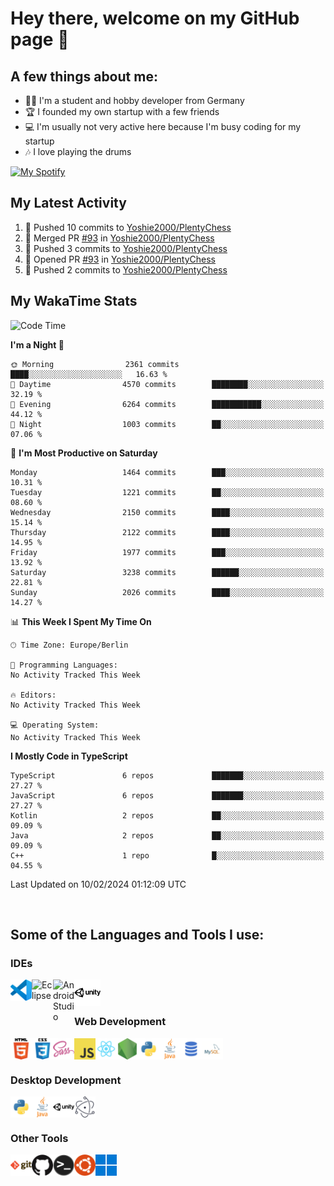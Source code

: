 # Hey there, welcome on my GitHub page 👋

## A few things about me:
- 👨‍🎓 I'm a student and hobby developer from Germany
- 🏆 I founded my own startup with a few friends
- 💻 I'm usually not very active here because I'm busy coding for my startup
- 🎶 I love playing the drums

<a href="https://open.spotify.com/user/an75m500xzpxqh37jf22311tq?si=fZiwARv4QECC8fG-W5eKSw">
<img alt="My Spotify" src="https://novatorem.yoshie2000.vercel.app/api/spotify"/>
</a>

## My Latest Activity

<!--START_SECTION:activity-->
1. 🚀 Pushed 10 commits to [Yoshie2000/PlentyChess](https://github.com/Yoshie2000/PlentyChess)
2. 🎉 Merged PR [#93](https://github.com/Yoshie2000/PlentyChess/pull/93) in [Yoshie2000/PlentyChess](https://github.com/Yoshie2000/PlentyChess)
3. 🚀 Pushed 3 commits to [Yoshie2000/PlentyChess](https://github.com/Yoshie2000/PlentyChess)
4. 💪 Opened PR [#93](https://github.com/Yoshie2000/PlentyChess/pull/93) in [Yoshie2000/PlentyChess](https://github.com/Yoshie2000/PlentyChess)
5. 🚀 Pushed 2 commits to [Yoshie2000/PlentyChess](https://github.com/Yoshie2000/PlentyChess)
<!--END_SECTION:activity-->

## My WakaTime Stats
<!--START_SECTION:waka-->
![Code Time](http://img.shields.io/badge/Code%20Time-674%20hrs%2032%20mins-blue)

**I'm a Night 🦉** 

```text
🌞 Morning                2361 commits        ████░░░░░░░░░░░░░░░░░░░░░   16.63 % 
🌆 Daytime                4570 commits        ████████░░░░░░░░░░░░░░░░░   32.19 % 
🌃 Evening                6264 commits        ███████████░░░░░░░░░░░░░░   44.12 % 
🌙 Night                  1003 commits        ██░░░░░░░░░░░░░░░░░░░░░░░   07.06 % 
```
📅 **I'm Most Productive on Saturday** 

```text
Monday                   1464 commits        ███░░░░░░░░░░░░░░░░░░░░░░   10.31 % 
Tuesday                  1221 commits        ██░░░░░░░░░░░░░░░░░░░░░░░   08.60 % 
Wednesday                2150 commits        ████░░░░░░░░░░░░░░░░░░░░░   15.14 % 
Thursday                 2122 commits        ████░░░░░░░░░░░░░░░░░░░░░   14.95 % 
Friday                   1977 commits        ███░░░░░░░░░░░░░░░░░░░░░░   13.92 % 
Saturday                 3238 commits        ██████░░░░░░░░░░░░░░░░░░░   22.81 % 
Sunday                   2026 commits        ████░░░░░░░░░░░░░░░░░░░░░   14.27 % 
```


📊 **This Week I Spent My Time On** 

```text
🕑︎ Time Zone: Europe/Berlin

💬 Programming Languages: 
No Activity Tracked This Week

🔥 Editors: 
No Activity Tracked This Week

💻 Operating System: 
No Activity Tracked This Week
```

**I Mostly Code in TypeScript** 

```text
TypeScript               6 repos             ███████░░░░░░░░░░░░░░░░░░   27.27 % 
JavaScript               6 repos             ███████░░░░░░░░░░░░░░░░░░   27.27 % 
Kotlin                   2 repos             ██░░░░░░░░░░░░░░░░░░░░░░░   09.09 % 
Java                     2 repos             ██░░░░░░░░░░░░░░░░░░░░░░░   09.09 % 
C++                      1 repo              █░░░░░░░░░░░░░░░░░░░░░░░░   04.55 % 
```




 Last Updated on 10/02/2024 01:12:09 UTC
<!--END_SECTION:waka-->
</details>

<!--<details>
  <summary>:zap: GitHub Stats</summary>

  <br />

  <a href="https://github.com/Yoshie2000">
  <img align="left" alt="My Github Stats" src="https://github-readme-stats.yoshie2000.vercel.app/api?username=Yoshie2000&show_icons=true" />
  </a>

  <br />
  <br />
  <br />
  <br />
  <br />
  <br />
  <br />
  <br />
  <br />

  <a href="https://github.com/Yoshie2000">
  <img align="left" alt="My Most Used Languages" src="https://github-readme-stats.yoshie2000.vercel.app/api/top-langs/?username=Yoshie2000&show_icons=true&layout=compact">
  </a>

  <br />
  <br />
  <br />
  <br />
  <br />
  <br />
  <br />
  <br />

</details>

<details>

  <summary>:zap: My Favourite Projects</summary>

  <br />

  <a href="https://github.com/Yoshie2000/Battleship">
  <img align="left" alt="Battleship" src="https://github-readme-stats.yoshie2000.vercel.app/api/pin/?username=Yoshie2000&repo=Battleship">
  </a>

  <br />
  <br />
  <br />
  <br />
  <br />
  <br />
  <br />

  <a href="https://github.com/Yoshie2000/Pathfinding-Visualizer">
  <img align="left" alt="Pathfinding Visualizer" src="https://github-readme-stats.yoshie2000.vercel.app/api/pin/?username=Yoshie2000&repo=Pathfinding-Visualizer">
  </a>

  <br />
  <br />
  <br />
  <br />
  <br />
  <br />

</details>-->

<br />

## Some of the Languages and Tools I use:

### IDEs

<img align="left" alt="Visual Studio Code" width="34px" src="https://raw.githubusercontent.com/github/explore/80688e429a7d4ef2fca1e82350fe8e3517d3494d/topics/visual-studio-code/visual-studio-code.png" />
<img align="left" alt="Eclipse" width="34px" src="https://img.utdstc.com/icons/eclipse-windows.png:l">
<img align="left" alt="Android Studio" width="34px" src="https://itfort.ae/wp-content/uploads/2020/11/1200px-Android_Studio_icon.svg.png">
<img align="left" alt="Unity" width="42px" src="https://raw.githubusercontent.com/github/explore/80688e429a7d4ef2fca1e82350fe8e3517d3494d/topics/unity/unity.png">

<br />
<br />

### Web Development

<img align="left" alt="HTML5" width="34px" src="https://raw.githubusercontent.com/github/explore/80688e429a7d4ef2fca1e82350fe8e3517d3494d/topics/html/html.png" />
<img align="left" alt="CSS3" width="34px" src="https://raw.githubusercontent.com/github/explore/80688e429a7d4ef2fca1e82350fe8e3517d3494d/topics/css/css.png" />
<img align="left" alt="Sass" width="34px" src="https://raw.githubusercontent.com/github/explore/80688e429a7d4ef2fca1e82350fe8e3517d3494d/topics/sass/sass.png" />
<img align="left" alt="JavaScript" width="34px" src="https://raw.githubusercontent.com/github/explore/80688e429a7d4ef2fca1e82350fe8e3517d3494d/topics/javascript/javascript.png" />
<img align="left" alt="React" width="34px" src="https://raw.githubusercontent.com/github/explore/80688e429a7d4ef2fca1e82350fe8e3517d3494d/topics/react/react.png" />
<img align="left" alt="Node.js" width="34px" src="https://raw.githubusercontent.com/github/explore/80688e429a7d4ef2fca1e82350fe8e3517d3494d/topics/nodejs/nodejs.png" />
<img align="left" alt="Python" width="34px" src="https://raw.githubusercontent.com/github/explore/80688e429a7d4ef2fca1e82350fe8e3517d3494d/topics/python/python.png">
<img align="left" alt="Java" width="34px" src="https://raw.githubusercontent.com/github/explore/80688e429a7d4ef2fca1e82350fe8e3517d3494d/topics/java/java.png">
<img align="left" alt="SQL" width="34px" src="https://raw.githubusercontent.com/github/explore/80688e429a7d4ef2fca1e82350fe8e3517d3494d/topics/sql/sql.png" />
<img align="left" alt="MySQL" width="34px" src="https://raw.githubusercontent.com/github/explore/80688e429a7d4ef2fca1e82350fe8e3517d3494d/topics/mysql/mysql.png" />

<br />
<br />

### Desktop Development

<img align="left" alt="Python" width="34px" src="https://raw.githubusercontent.com/github/explore/80688e429a7d4ef2fca1e82350fe8e3517d3494d/topics/python/python.png">
<img align="left" alt="Java" width="34px" src="https://raw.githubusercontent.com/github/explore/80688e429a7d4ef2fca1e82350fe8e3517d3494d/topics/java/java.png">
<img align="left" alt="Unity" width="34px" src="https://raw.githubusercontent.com/github/explore/80688e429a7d4ef2fca1e82350fe8e3517d3494d/topics/unity/unity.png">
<img align="left" alt="Electron.js" width="34px" src="https://raw.githubusercontent.com/github/explore/80688e429a7d4ef2fca1e82350fe8e3517d3494d/topics/electron/electron.png">

<br />
<br />

### Other Tools

<img align="left" alt="Git" width="34px" src="https://raw.githubusercontent.com/github/explore/80688e429a7d4ef2fca1e82350fe8e3517d3494d/topics/git/git.png" />
<img align="left" alt="GitHub" width="34px" src="https://raw.githubusercontent.com/github/explore/78df643247d429f6cc873026c0622819ad797942/topics/github/github.png" />
<img align="left" alt="Terminal" width="34px" src="https://raw.githubusercontent.com/github/explore/80688e429a7d4ef2fca1e82350fe8e3517d3494d/topics/terminal/terminal.png" />
<img align="left" alt="Ubuntu" width=34px" src="https://raw.githubusercontent.com/github/explore/80688e429a7d4ef2fca1e82350fe8e3517d3494d/topics/ubuntu/ubuntu.png" />
<img align="left" alt="Windows" width=34px" src="https://raw.githubusercontent.com/github/explore/80688e429a7d4ef2fca1e82350fe8e3517d3494d/topics/windows/windows.png" />

